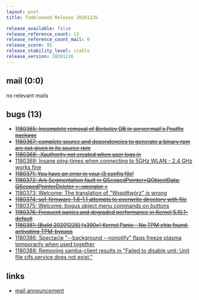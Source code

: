 ```yaml
---
layout: post
title: Tumbleweed Release 20201226

release_available: false
release_reference_count: 13
release_reference_count_mail: 0
release_score: 95
release_stability_level: stable
release_version: 20201226
---
```


## mail (0:0)

no relevant mails

## bugs (13)

<!--more-->

- ~~[1180365: Incomplete removal of Berkeley DB in server:mail's Postfix package](https://bugzilla.opensuse.org/show_bug.cgi?id=1180365)~~
- ~~[1180367: complete source and dependencies to generate a binary rpm are not given in its source rpm](https://bugzilla.opensuse.org/show_bug.cgi?id=1180367)~~
- ~~[1180368: .Xauthority not created when user logs in](https://bugzilla.opensuse.org/show_bug.cgi?id=1180368)~~
- [1180369: Insane ping-times when connecting to 5GHz WLAN - 2.4 GHz works fine](https://bugzilla.opensuse.org/show_bug.cgi?id=1180369)
- ~~[1180371: You have an error in your i3 config file!](https://bugzilla.opensuse.org/show_bug.cgi?id=1180371)~~
- ~~[1180372: Ark Segmentation fault in QScopedPointer<QObjectData, QScopedPointerDeleter<QObjectData> >::operator->](https://bugzilla.opensuse.org/show_bug.cgi?id=1180372)~~
- [1180373: Welcome: The translation of "Współtwórz" is wrong](https://bugzilla.opensuse.org/show_bug.cgi?id=1180373)
- ~~[1180374: sof-firmware-1.6-1.1 attempts to overwrite directory with file](https://bugzilla.opensuse.org/show_bug.cgi?id=1180374)~~
- [1180375: Welcome: bogus object menu commands on buttons](https://bugzilla.opensuse.org/show_bug.cgi?id=1180375)
- ~~[1180376: Frequent panics and degraded performance in Kernel 5.10.1-default](https://bugzilla.opensuse.org/show_bug.cgi?id=1180376)~~
- ~~[1180381: \[Build 20201225\] \[s390x\] Kernel Panic - No TPM chip found, activating TPM-bypass](https://bugzilla.opensuse.org/show_bug.cgi?id=1180381)~~
- [1180386: Spectacle "--background --nonotify" flags freeze plasma temporarily when used together](https://bugzilla.opensuse.org/show_bug.cgi?id=1180386)
- [1180388: Removing samba-client results in "Failed to disable unit: Unit file cifs.service does not exist."](https://bugzilla.opensuse.org/show_bug.cgi?id=1180388)



## links

- [mail announcement](https://github.com/boombatower/tumbleweed-review/issues/10)
